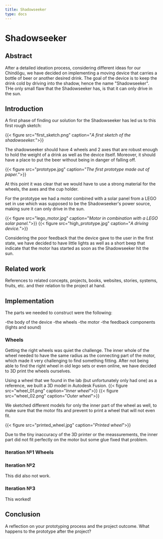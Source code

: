 ```yaml
---
title: Shadowseeker
type: docs
---
```


# Shadowseeker

## Abstract

After a detailed ideation process, considering different ideas for our Chindōgu, we have decided on implementing a moving device that carries a bottle of beer or another desired drink. The goal of the device is to keep the drink cold by driving into the shadow, hence the name "Shadowseeker". THe only small flaw that the Shadowseeker has, is that it can only drive in the sun.

## Introduction

A first phase of finding our solution for the Shadowseeker has led us to this first rough sketch:

{{< figure src="first_sketch.png" caption="*A first sketch of the shadowseeker.*">}}

The shadowseeker should have 4 wheels and 2 axes that are robust enough to hold the weight of a drink as well as the device itself. Moreover, it should have a place to put the beer without being in danger of falling off.

{{< figure src="prototype.jpg" caption="*The first prototype made out of paper.*">}}

At this point it was clear that we would have to use a strong material for the wheels, the axes and the cup holder.

For the prototype we had a motor combined with a solar panel from a LEGO set in use which was supposed to be the Shadowseeker's power source, making sure it can only drive in the sun.

{{< figure src="lego_motor.jpg" caption="*Motor in combination with a LEGO solar panel.*">}}
{{< figure src="high_prototype.jpg" caption="*A driving device.*">}}

Considering the poor feedback that the device gave to the user in the first state, we have decided to have little lights as well as a short beep that indicate that the motor has started as soon as the Shadowseeker hit the sun.

## Related work 

References to related concepts, projects, books, websites, stories, systems, fruits, etc. and their relation to the project at hand.

## Implementation 

The parts we needed to construct were the following:

-the body of the device
-the wheels
-the motor
-the feedback components (lights and sound)

### Wheels

Getting the right wheels was quiet the challenge. The inner whole of the wheel needed to have the same radius as the connecting part of the motor, which made it very challenging to find something fitting. After not being able to find the right wheel in old lego sets or even online, we have decided to 3D print the wheels ourselves.

Using a wheel that we found in the lab (but unfortunately only had one) as a reference, we built a 3D model in Autodesk Fusion.
{{< figure src="wheel_01.png" caption="*Inner wheel*">}}
{{< figure src="wheel_02.png" caption="*Outer wheel*">}}

We sketched different models for only the inner part of the wheel as well, to make sure that the motor fits and prevent to print a wheel that will not even fit.

{{< figure src="printed_wheel.jpg" caption="*Printed wheel*">}}

Due to the tiny inaccuracy of the 3D printer or the meassurements, the inner part did not fit perfectly on the motor but some glue fixed that problem.

### Iteration №1 Wheels

### Iteration №2

This did also not work.

### Iteration №3

This worked!

## Conclusion

A reflection on your prototyping process and the project outcome. What happens to the prototype after the project?